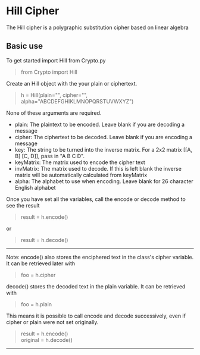 # Hill Cipher

The Hill cipher is a polygraphic substitution cipher based on linear algebra

## Basic use
To get started import Hill from Crypto.py
> from Crypto import Hill

Create an Hill object with the your plain or ciphertext.

> h = Hill(plain="", cipher="", alpha="ABCDEFGHIKLMNOPQRSTUVWXYZ")

None of these arguments are required.
+ plain: The plaintext to be encoded. Leave blank if you are decoding a message
+ cipher: The ciphertext to be decoded. Leave blank if you are encoding a message
+ key: The string to be turned into the inverse matrix. For a 2x2 matrix [[A, B] [C, D]], pass in "A B C D".
+ keyMatrix: The matrix used to encode the cipher text
+ invMatrix: The matrix used to decode. If this is left blank the inverse matrix will be automatically calculated from keyMatrix
+ alpha: The alphabet to use when encoding. Leave blank for 26 character English alphabet


Once you have set all the variables, call the encode or decode method to see the result
> result = h.encode()

or

> result = h.decode()

___

Note: encode() also stores the enciphered text in the class's cipher variable. It can be retrieved later with

> foo = h.cipher

decode() stores the decoded text in the plain variable. It can be retrieved with
> foo = h.plain

This means it is possible to call encode and decode successively, even if cipher or plain were not set originally.
> result = h.encode() <br>
> original = h.decode()

___
